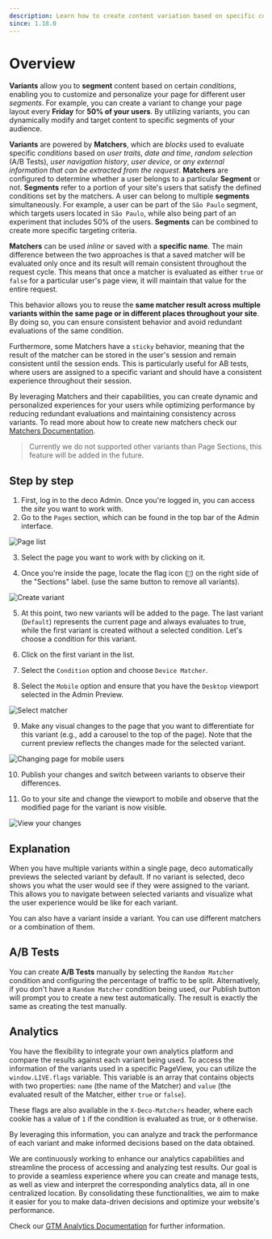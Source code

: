 ```yaml
---
description: Learn how to create content variation based on specific conditions
since: 1.18.0
---
```


# Overview

**Variants** allow you to **segment** content based on certain _conditions_, enabling you to customize and personalize your page for different user _segments_. For example, you can create a variant to change your page layout every **Friday** for **50% of your users**. By utilizing variants, you can dynamically modify and target content to specific segments of your audience.

**Variants** are powered by **Matchers**, which are _blocks_ used to evaluate specific _conditions_ based on _user traits_, _date and time_, _random selection_ (A/B Tests), _user navigation history_, _user device_, or _any external information that can be extracted from the request_. **Matchers** are configured to determine whether a user belongs to a particular **Segment** or not. **Segments** refer to a portion of your site's users that satisfy the defined conditions set by the matchers. A user can belong to multiple **segments** simultaneously. For example, a user can be part of the `São Paulo` segment, which targets users located in `São Paulo`, while also being part of an experiment that includes 50% of the users. **Segments** can be combined to create more specific targeting criteria.

**Matchers** can be used _inline_ or saved with a **specific name**. The main difference between the two approaches is that a saved matcher will be evaluated only once and its result will remain consistent throughout the request cycle. This means that once a matcher is evaluated as either `true` or `false` for a particular user's page view, it will maintain that value for the entire request.

This behavior allows you to reuse the **same matcher result across multiple variants within the same page or in different places throughout your site**. By doing so, you can ensure consistent behavior and avoid redundant evaluations of the same condition.

Furthermore, some Matchers have a `sticky` behavior, meaning that the result of the matcher can be stored in the user's session and remain consistent until the session ends. This is particularly useful for AB tests, where users are assigned to a specific variant and should have a consistent experience throughout their session.

By leveraging Matchers and their capabilities, you can create dynamic and personalized experiences for your users while optimizing performance by reducing redundant evaluations and maintaining consistency across variants. To read more about how to create new matchers check our [Matchers Documentation](/docs/en/concepts/matcher).

> Currently we do not supported other variants than Page Sections, this feature will be added in the future.

## Step by step

1. First, log in to the deco Admin. Once you're logged in, you can access the _site_ you want to work with.
2. Go to the `Pages` section, which can be found in the top bar of the Admin interface.

![Page list](https://github.com/deco-cx/apps/assets/882438/801edff7-7e6e-4606-8556-bcaf4a2bfec8)

3. Select the page you want to work with by clicking on it.

4. Once you're inside the page, locate the flag icon (`🏴`) on the right side of the "Sections" label. (use the same button to remove all variants).

![Create variant](https://github.com/deco-cx/apps/assets/882438/1989b41d-d959-488b-b863-c7b697fa1754)

5. At this point, two new variants will be added to the page. The last variant (`Default`) represents the current page and always evaluates to true, while the first variant is created without a selected condition. Let's choose a condition for this variant.



6. Click on the first variant in the list.
7. Select the `Condition` option and choose `Device Matcher`.
8. Select the `Mobile` option and ensure that you have the `Desktop` viewport selected in the Admin Preview.

![Select matcher](https://github.com/deco-cx/apps/assets/882438/c096a2fd-a9e1-4aca-87a9-99da8ca2d9d0)

9. Make any visual changes to the page that you want to differentiate for this variant (e.g., add a carousel to the top of the page). Note that the current preview reflects the changes made for the selected variant.

![Changing page for mobile users](https://github.com/deco-cx/apps/assets/882438/8f21d149-fd51-45e8-9d74-73c27fce1a56)

10. Publish your changes and switch between variants to observe their differences.

11. Go to your site and change the viewport to mobile and observe that the modified page for the variant is now visible.

![View your changes](https://github.com/deco-cx/apps/assets/882438/4e18d62b-fbaa-49e0-bf39-72d002a582f8)

## Explanation

When you have multiple variants within a single page, deco automatically previews the selected variant by default. If no variant is selected, deco shows you what the user would see if they were assigned to the variant. This allows you to navigate between selected variants and visualize what the user experience would be like for each variant.

You can also have a variant inside a variant. You can use different matchers or a combination of them.

## A/B Tests

You can create **A/B Tests** manually by selecting the `Random Matcher` condition and configuring the percentage of traffic to be split. Alternatively, if you don't have a `Random Matcher` condition being used, our Publish button will prompt you to create a new test automatically. The result is exactly the same as creating the test manually.

## Analytics

You have the flexibility to integrate your own analytics platform and compare the results against each variant being used. To access the information of the variants used in a specific PageView, you can utilize the `window.LIVE.flags` variable. This variable is an array that contains objects with two properties: `name` (the name of the Matcher) and `value` (the evaluated result of the Matcher, either `true` or `false`).

These flags are also available in the `X-Deco-Matchers` header, where each cookie has a value of `1` if the condition is evaluated as true, or `0` otherwise.

By leveraging this information, you can analyze and track the performance of each variant and make informed decisions based on the data obtained.

We are continuously working to enhance our analytics capabilities and streamline the process of accessing and analyzing test results. Our goal is to provide a seamless experience where you can create and manage tests, as well as view and interpret the corresponding analytics data, all in one centralized location. By consolidating these functionalities, we aim to make it easier for you to make data-driven decisions and optimize your website's performance.

Check our [GTM Analytics Documentation](/docs/en/composable-apis/gtm) for further information.
